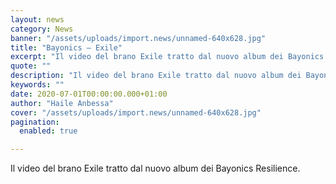 ```yaml
---
layout: news
category: News
banner: "/assets/uploads/import.news/unnamed-640x628.jpg"
title: "Bayonics – Exile"
excerpt: "Il video del brano Exile tratto dal nuovo album dei Bayonics Resilience"
quote: ""
description: "Il video del brano Exile tratto dal nuovo album dei Bayonics Resilience"
keywords: ""
date: 2020-07-01T00:00:00.000+01:00
author: "Haile Anbessa"
cover: "/assets/uploads/import.news/unnamed-640x628.jpg"
pagination:
  enabled: true

---
```


Il video del brano Exile tratto dal nuovo album dei Bayonics Resilience.